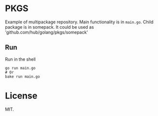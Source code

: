 # PKGS

Example of multipackage repository. Main functionality is in `main.go`. Child
package is in somepack. It could be used as 'github.com/hub/golang/pkgs/somepack'

## Run

Run in the shell

```shell
go run main.go
# Or
bake run main.go
```

# License

MIT.
